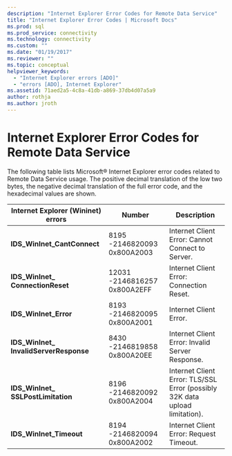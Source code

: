 ```yaml
---
description: "Internet Explorer Error Codes for Remote Data Service"
title: "Internet Explorer Error Codes | Microsoft Docs"
ms.prod: sql
ms.prod_service: connectivity
ms.technology: connectivity
ms.custom: ""
ms.date: "01/19/2017"
ms.reviewer: ""
ms.topic: conceptual
helpviewer_keywords:
  - "Internet Explorer errors [ADO]"
  - "errors [ADO], Internet Explorer"
ms.assetid: 71aed2a5-4c8a-41db-a869-37db4d07a5a9
author: rothja
ms.author: jroth
---
```

# Internet Explorer Error Codes for Remote Data Service
The following table lists Microsoft® Internet Explorer error codes related to Remote Data Service usage. The positive decimal translation of the low two bytes, the negative decimal translation of the full error code, and the hexadecimal values are shown.

|Internet Explorer (Wininet) errors|Number|Description|
|------------------------------------------|------------|-----------------|
|**IDS_WinInet_CantConnect**|8195 -2146820093 0x800A2003|Internet Client Error: Cannot Connect to Server.|
|**IDS_WinInet_ ConnectionReset**|12031 -2146816257 0x800A2EFF|Internet Client Error: Connection Reset.|
|**IDS_WinInet_Error**|8193 -2146820095 0x800A2001|Internet Client Error.|
|**IDS_WinInet_ InvalidServerResponse**|8430 -2146819858 0x800A20EE|Internet Client Error: Invalid Server Response.|
|**IDS_WinInet_ SSLPostLimitation**|8196 -2146820092 0x800A2004|Internet Client Error: TLS/SSL Error (possibly 32K data upload limitation).|
|**IDS_WinInet_Timeout**|8194 -2146820094 0x800A2002|Internet Client Error: Request Timeout.|
